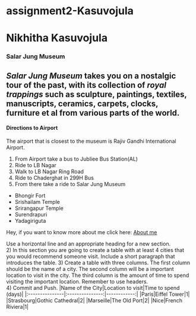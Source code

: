 # assignment2-Kasuvojula
# Nikhitha Kasuvojula
### Salar Jung Museum

***Salar Jung Museum*** takes you on a **nostalgic tour of the past**, with its collection of *royal trappings* such as sculpture, paintings, textiles, manuscripts, ceramics, carpets, **clocks**, furniture et al from various parts of the world.
---
#### Directions to Airport
The airport that is closest to the museum is Rajiv Gandhi International Airport.

1. From Airport take a bus to Jubliee Bus Station(AL)
2. Ride to LB Nagar
3. Walk to LB Nagar Ring Road
4. Ride to Chaderghat in 299H Bus
5. From there take a ride to Salar Jung Museum
* Bhongir Fort
* Srishailam Temple
* Srirangapur Temple
* Surendrapuri
* Yadagiriguta

Hey, if you want to know more about me click here:   [About me](https://github.com/Nikki010101/assignment2-Kasuvojula/blob/ae12283addeea3b709339f26e50b5967570211a9/AboutMe.md)

Use a horizontal line and an appropriate heading for a new section.   
2) In this section you are going to create a table with at least 4 cities that you would 
recommend someone visit. Include a short paragraph that introduces the table. 
3) Create a table with three columns. The first column should be the name of a city. 
The second column will be a important location to visit in the city. The third column 
is the amount of time to spend visiting the important location.  Remember to use 
headers.  
4) Commit and Push. 
|Name of the City|Location to visit|Time to spend (days)|
|:---------------|:---------------:|------------:|
|Paris|Eiffel Tower|1|
|Strasbourg|Gothic Cathedral|2|
|Marseille|The Old Port|2|
|Nice|French Riviera|1|